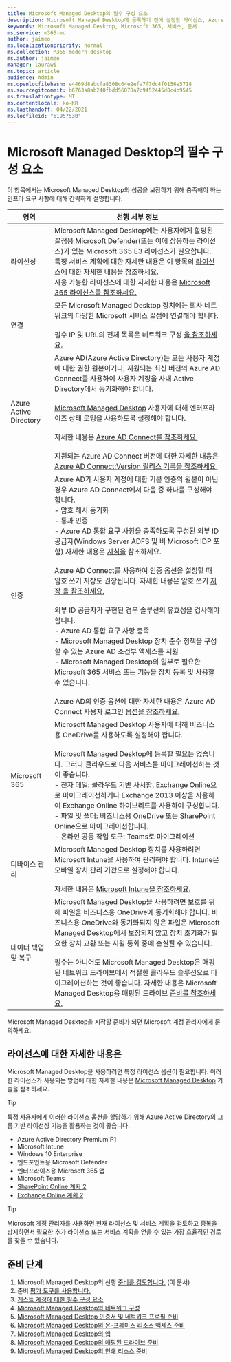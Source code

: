 ```yaml
---
title: Microsoft Managed Desktop의 필수 구성 요소
description: Microsoft Managed Desktop에 등록하기 전에 설정할 라이선스, Azure 계정, 인증 설정 및 Microsoft 365 설정
keywords: Microsoft Managed Desktop, Microsoft 365, 서비스, 문서
ms.service: m365-md
author: jaimeo
ms.localizationpriority: normal
ms.collection: M365-modern-desktop
ms.author: jaimeo
manager: laurawi
ms.topic: article
audience: Admin
ms.openlocfilehash: e4469d8abcfa8308c64e2efa7f7dc4f0156e5718
ms.sourcegitcommit: b6763a8ab240fbdd56078a7c9452445d0c4b9545
ms.translationtype: MT
ms.contentlocale: ko-KR
ms.lasthandoff: 04/22/2021
ms.locfileid: "51957530"
---
```

# <a name="prerequisites-for-microsoft-managed-desktop"></a>Microsoft Managed Desktop의 필수 구성 요소

<!--This topic is the target for a "Learn more" link in the Admin Portal (aka.ms/prereq-azure); do not delete.-->
<!--from Prerequisites -->

이 항목에서는 Microsoft Managed Desktop의 성공을 보장하기 위해 충족해야 하는 인프라 요구 사항에 대해 간략하게 설명합니다. 


영역 | 선행 세부 정보
--- | ---
라이선싱 |Microsoft Managed Desktop에는 사용자에게 할당된 끝점용 Microsoft Defender(또는 이에 상응하는 라이선스)가 있는 Microsoft 365 E3 라이선스가 필요합니다.<br>특정 서비스 계획에 대한 자세한 내용은 이 항목의 [라이선스에](#more-about-licenses) 대한 자세한 내용을 참조하세요.<br>사용 가능한 라이선스에 대한 자세한 내용은 [Microsoft 365 라이선스를 참조하세요.](https://www.microsoft.com/microsoft-365/compare-microsoft-365-enterprise-plans)
연결 |  모든 Microsoft Managed Desktop 장치에는 회사 네트워크의 다양한 Microsoft 서비스 끝점에 연결해야 합니다.<br><br>필수 IP 및 URL의 전체 목록은 네트워크 구성 [을 참조하세요.](../get-ready/network.md) 
Azure Active Directory |    Azure AD(Azure Active Directory)는 모든 사용자 계정에 대한 권한 원본이거나, 지원되는 최신 버전의 Azure AD Connect를 사용하여 사용자 계정을 사내 Active Directory에서 동기화해야 합니다.<br><br>[Microsoft Managed Desktop](/azure/active-directory/devices/enterprise-state-roaming-overview) 사용자에 대해 엔터프라이즈 상태 로밍을 사용하도록 설정해야 합니다.<br><br>자세한 내용은 [Azure AD Connect를 참조하세요.](/azure/active-directory/hybrid/whatis-azure-ad-connect)<br><br>지원되는 Azure AD Connect 버전에 대한 자세한 내용은 [Azure AD Connect:Version 릴리스 기록을 참조하세요.](/azure/active-directory/hybrid/reference-connect-version-history)
인증 |    Azure AD가 사용자 계정에 대한 기본 인증의 원본이 아닌 경우 Azure AD Connect에서 다음 중 하나를 구성해야 합니다.<br>- 암호 해시 동기화<br>- 통과 인증<br>- Azure AD 통합 요구 사항을 충족하도록 구성된 외부 ID 공급자(Windows Server ADFS 및 비 Microsoft IDP 포함) 자세한 내용은 [지침을](https://www.microsoft.com/download/details.aspx?id=56843) 참조하세요. <br><br>Azure AD Connect를 사용하여 인증 옵션을 설정할 때 암호 쓰기 저장도 권장됩니다. 자세한 내용은 암호 쓰기 [저장 을 참조하세요.](/azure/active-directory/authentication/howto-sspr-writeback) <br><br>외부 ID 공급자가 구현된 경우 솔루션의 유효성을 검사해야 합니다.<br>- Azure AD 통합 요구 사항 충족<br>- Microsoft Managed Desktop 장치 준수 정책을 구성할 수 있는 Azure AD 조건부 액세스를 지원<br>- Microsoft Managed Desktop의 일부로 필요한 Microsoft 365 서비스 또는 기능을 장치 등록 및 사용할 수 있습니다. <br><br>Azure AD의 인증 옵션에 대한 자세한 내용은 Azure AD Connect 사용자 로그인 [옵션을 참조하세요.](/azure/active-directory/connect/active-directory-aadconnect-user-signin)
Microsoft 365 | Microsoft Managed Desktop 사용자에 대해 비즈니스용 OneDrive를 사용하도록 설정해야 합니다.<br><br>Microsoft Managed Desktop에 등록할 필요는 없습니다. 그러나 클라우드로 다음 서비스를 마이그레이션하는 것이 좋습니다.<br>- 전자 메일: 클라우드 기반 사서함, Exchange Online으로 마이그레이션하거나 Exchange 2013 이상을 사용하여 Exchange Online 하이브리드를 사용하여 구성합니다.<br>- 파일 및 폴더: 비즈니스용 OneDrive 또는 SharePoint Online으로 마이그레이션합니다.<br>- 온라인 공동 작업 도구: Teams로 마이그레이션
디바이스 관리 | Microsoft Managed Desktop 장치를 사용하려면 Microsoft Intune을 사용하여 관리해야 합니다. Intune은 모바일 장치 관리 기관으로 설정해야 합니다.<br><br>자세한 내용은 [Microsoft Intune을 참조하세요.](https://www.microsoft.com/cloud-platform/microsoft-intune) 
데이터 백업 및 복구 |  Microsoft Managed Desktop을 사용하려면 보호를 위해 파일을 비즈니스용 OneDrive에 동기화해야 합니다. 비즈니스용 OneDrive와 동기화되지 않은 파일은 Microsoft Managed Desktop에서 보장되지 않고 장치 초기화가 필요한 장치 교환 또는 지원 통화 중에 손실될 수 있습니다.<br><br>필수는 아니어도 Microsoft Managed Desktop은 매핑된 네트워크 드라이브에서 적절한 클라우드 솔루션으로 마이그레이션하는 것이 좋습니다. 자세한 내용은 Microsoft Managed Desktop용 매핑된 드라이브 [준비를 참조하세요.](mapped-drives.md)

Microsoft Managed Desktop을 시작할 준비가 되면 Microsoft 계정 관리자에게 문의하세요. 

## <a name="more-about-licenses"></a>라이선스에 대한 자세한 내용은

Microsoft Managed Desktop을 사용하려면 특정 라이선스 옵션이 필요합니다. 이러한 라이선스가 사용되는 방법에 대한 자세한 내용은 [Microsoft Managed Desktop](../intro/technologies.md) 기술을 참조하세요.

> [!TIP]
> 특정 사용자에게 이러한 라이선스 옵션을 할당하기 위해 Azure [](/azure/active-directory/fundamentals/active-directory-licensing-whatis-azure-portal) Active Directory의 그룹 기반 라이선싱 기능을 활용하는 것이 좋습니다.

- Azure Active Directory Premium P1
- Microsoft Intune 
- Windows 10 Enterprise  
- 엔드포인트용 Microsoft Defender
- 엔터프라이즈용 Microsoft 365 앱
- Microsoft Teams
- [SharePoint Online 계획 2](https://www.microsoft.com/microsoft-365/sharepoint/compare-sharepoint-plans)
- [Exchange Online 계획 2](https://www.microsoft.com/microsoft-365/exchange/compare-microsoft-exchange-online-plans) 


> [!TIP]
> Microsoft 계정 관리자를 사용하면 현재 라이선스 및 서비스 계획을 검토하고 중복을 방지하면서 필요한 추가 라이선스 또는 서비스 계획을 얻을 수 있는 가장 효율적인 경로를 찾을 수 있습니다.

## <a name="steps-to-get-ready"></a>준비 단계

1. Microsoft Managed Desktop의 선행 [준비를 검토합니다.](prerequisites.md) (이 문서)
2. 준비 [평가 도구를 사용합니다.](readiness-assessment-tool.md)
3. [게스트 계정에 대한 필수 구성 요소](guest-accounts.md)
4. [Microsoft Managed Desktop의 네트워크 구성](network.md)
5. [Microsoft Managed Desktop 인증서 및 네트워크 프로필 준비](certs-wifi-lan.md)
6. [Microsoft Managed Desktop의 온-프레미스 리소스 액세스 준비](authentication.md)
7. [Microsoft Managed Desktop의 앱](apps.md)
8. [Microsoft Managed Desktop의 매핑된 드라이브 준비](mapped-drives.md)
9. [Microsoft Managed Desktop의 인쇄 리소스 준비](printing.md)

